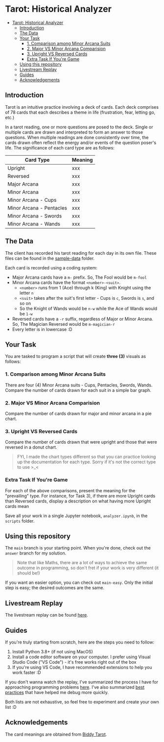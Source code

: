 # Tarot: Historical Analyzer
- [Tarot: Historical Analyzer](#tarot-historical-analyzer)
  - [Introduction](#introduction)
  - [The Data](#the-data)
  - [Your Task](#your-task)
    - [1. Comparison among Minor Arcana Suits](#1-comparison-among-minor-arcana-suits)
    - [2. Major VS Minor Arcana Comparision](#2-major-vs-minor-arcana-comparision)
    - [3. Upright VS Reversed Cards](#3-upright-vs-reversed-cards)
    - [Extra Task If You're Game](#extra-task-if-youre-game)
  - [Using this repository](#using-this-repository)
  - [Livestream Replay](#livestream-replay)
  - [Guides](#guides)
  - [Acknowledgements](#acknowledgements)

## Introduction
Tarot is an intuitive practice involving a deck of cards. Each deck comprises of 78 cards that each describes a theme in life (frustration, fear, letting go, etc.)

In a tarot reading, one or more questions are posed to the deck. Single or multiple cards are drawn and interpreted to form an answer to those questions. When multiple readings are done consistently over time, the cards drawn often reflect the energy and/or events of the question poser's life. The significance of each card type are as follows:

| Card Type                | Meaning |
| ------------------------ | ------- |
| Upright                  | xxx     |
| Reversed                 | xxx     |
| Major Arcana             | xxx     |
| Minor Arcana             | xxx     |
| Minor Arcana - Cups      | xxx     |
| Minor Arcana - Pentacles | xxx     |
| Minor Arcana - Swords    | xxx     |
| Minor Arcana - Wands     | xxx     |

## The Data
The client has recorded his tarot reading for each day in its own file. These files can be found in the [sample-data](sample-data/) folder.

Each card is recorded using a coding system:
- Major Arcana cards have a `m-` prefix. So, The Fool would be `m-fool`
- Minor Arcana cards have the format `<number>-<suit>`.
  - `<number>` runs from 1 (Ace) through k (King) with Knight using the letter `n`
  - `<suit>` takes after the suit's first letter - Cups is `c`, Swords is `s`, and so on
  - So the Knight of Wands would be `n-w` while the Ace of Wands would be `1-w`
- Reversed cards have a `-r` suffix, regardless of Major or Minor Arcana. So, The Magician Reversed would be `m-magician-r`
- Every letter is in lowercase :D

## Your Task
You are tasked to program a script that will create **three (3)** visuals as follows:

### 1. Comparison among Minor Arcana Suits
There are four (4) Minor Arcana suits - Cups, Pentacles, Swords, Wands. Compare the number of cards drawn for each suit in a simple bar graph.

### 2. Major VS Minor Arcana Comparision
Compare the number of cards drawn for major and minor arcana in a pie chart.

### 3. Upright VS Reversed Cards
Compare the number of cards drawn that were upright and those that were reversed in a donut chart.

> FYI, I made the chart types different so that you can practice looking up the documentation for each type. Sorry if it's not the correct type to use >_<

### Extra Task If You're Game
For each of the above comparisons, present the meaning for the "prevailing" type. For instance, for Task 3), if there are more Upright cards than Reversed cards, display a description on what having more Upright cards mean

Save all your work in a single Jupyter notebook, `analyzer.ipynb`, in the `scripts` folder.

## Using this repository
The `main` branch is your starting point. When you're done, check out the `answer` branch for my solution.

> Note that like Maths, there are a lot of ways to achieve the same outcome in programming, so don't fret if your work is very different (it should be!)

If you want an easier option, you can check out `main-easy`. Only the initial step is easy; the desired outcomes are the same.

## Livestream Replay
The livestream replay can be found [here](https://youtube.com).

## Guides
If you're truly starting from scratch, here are the steps you need to follow:
1. Install Python 3.8+ (if not using MacOS)
2. Install a code editor software on your computer. I prefer using Visual Studio Code ("VS Code") - it's free works right out of the box
3. If you're using VS Code, I have recommended extensions to help you work faster :D

If you don't wanna watch the replay, I've summarized the process I have for approaching programming problems [here](wiki/programming-process.md). I've also summarized [best practices](wiki/best-practices.md) that have helped me debug more quickly.

Both lists are not exhaustive, so feel free to experiment and create your own list :D

## Acknowledgements
The card meanings are obtained from [Biddy Tarot](https://biddytarot.com).
